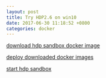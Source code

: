 ```yaml
---
layout: post
title: Try HDP2.6 on win10
date: 2017-06-30 11:18:52 +0800
categories: docker
---
```


[download hdp sandbox docker image](https://hortonworks.com/downloads/#sandbox)

[deploy downloaded docker images](https://hortonworks.com/tutorial/sandbox-deployment-and-install-guide/section/3/)

[start hdp sandbox](https://hortonworks.com/tutorial/learning-the-ropes-of-the-hortonworks-sandbox/)
